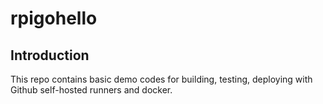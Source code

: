 # rpigohello

## Introduction

This repo contains basic demo codes for building, testing, deploying with Github self-hosted runners and docker.

